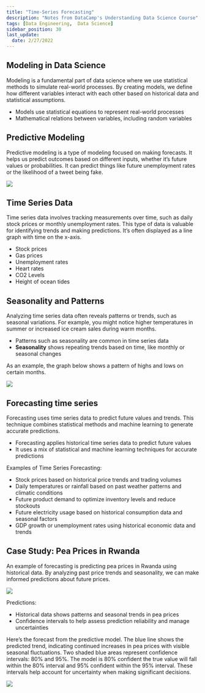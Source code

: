 ```yaml
---
title: "Time-Series Forecasting"
description: "Notes from DataCamp's Understanding Data Science Course"
tags: [Data Engineering,  Data Science]
sidebar_position: 30
last_update:
  date: 2/27/2022
---
```




## Modeling in Data Science

Modeling is a fundamental part of data science where we use statistical methods to simulate real-world processes. By creating models, we define how different variables interact with each other based on historical data and statistical assumptions.

- Models use statistical equations to represent real-world processes
- Mathematical relations between variables, including random variables

## Predictive Modeling

Predictive modeling is a type of modeling focused on making forecasts. It helps us predict outcomes based on different inputs, whether it’s future values or probabilities. It can predict things like future unemployment rates or the likelihood of a tweet being fake.

<div class="img-center"> 

![](/img/docs/data-engg-predctive-modeling.png)

</div>


## Time Series Data

Time series data involves tracking measurements over time, such as daily stock prices or monthly unemployment rates. This type of data is valuable for identifying trends and making predictions. It’s often displayed as a line graph with time on the x-axis.

- Stock prices 
- Gas prices
- Unemployment rates
- Heart rates
- CO2 Levels 
- Height of ocean tides

## Seasonality and Patterns

Analyzing time series data often reveals patterns or trends, such as seasonal variations. For example, you might notice higher temperatures in summer or increased ice cream sales during warm months.

- Patterns such as seasonality are common in time series data
- **Seasonality** shows repeating trends based on time, like monthly or seasonal changes

As an example, the graph below shows a pattern of highs and lows on certain months.

![](/img/docs/data-engg-seasonality-patternss-example.png)


## Forecasting time series

Forecasting uses time series data to predict future values and trends. This technique combines statistical methods and machine learning to generate accurate predictions.

- Forecasting applies historical time series data to predict future values
- It uses a mix of statistical and machine learning techniques for accurate predictions

Examples of Time Series Forecasting:

- Stock prices based on historical price trends and trading volumes
- Daily temperatures or rainfall based on past weather patterns and climatic conditions
- Future product demand to optimize inventory levels and reduce stockouts
- Future electricity usage based on historical consumption data and seasonal factors
- GDP growth or unemployment rates using historical economic data and trends

## Case Study: Pea Prices in Rwanda

An example of forecasting is predicting pea prices in Rwanda using historical data. By analyzing past price trends and seasonality, we can make informed predictions about future prices.

<div class="img-center"> 

![](/img/docs/data-engg-time-series-case-study.png)

</div>

Predictions:

- Historical data shows patterns and seasonal trends in pea prices
- Confidence intervals to help assess prediction reliability and manage uncertainties 

Here’s the forecast from the predictive model. The blue line shows the predicted trend, indicating continued increases in pea prices with visible seasonal fluctuations. Two shaded blue areas represent confidence intervals: 80% and 95%. The model is 80% confident the true value will fall within the 80% interval and 95% confident within the 95% interval. These intervals help account for uncertainty when making significant decisions.

<div class="img-center"> 

![](/img/docs/data-engg-time-series-pea-prices-rwanda.png)

</div>
